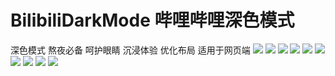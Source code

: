 # BilibiliDarkMode 哔哩哔哩深色模式
深色模式 熬夜必备 呵护眼睛 沉浸体验 优化布局 适用于网页端
<img src="https://img12.360buyimg.com/ddimg/jfs/t1/182936/14/13958/2918715/60ec8879Ebbddd940/75be203896756415.png" border="0"/>
<img src="https://img13.360buyimg.com/ddimg/jfs/t1/37348/36/15423/1198105/60ec8850E5ae69ade/6d8d8656e45d7bd2.png" border="0"/>
<img src="https://img11.360buyimg.com/ddimg/jfs/t1/181110/9/13899/2219632/60ec885aE6183454f/acb1cb3f6d723921.png" border="0"/>
<img src="https://img14.360buyimg.com/ddimg/jfs/t1/40393/36/16440/1351663/60ec885bE957cbe7b/311d77c0c8dc3f1e.png" border="0"/>
<img src="https://img10.360buyimg.com/ddimg/jfs/t1/175840/6/19364/2125941/60ec8857E1d1081c2/03acf209bad07c33.png" border="0"/>
<img src="https://img10.360buyimg.com/ddimg/jfs/t1/196466/21/12840/2546462/60ec8869Ec0494d31/b5ba70d923d4c3a2.png" border="0"/>
<img src="https://img10.360buyimg.com/ddimg/jfs/t1/172113/12/19374/2363419/60ec8877Eda8fc905/acdb11e68c18145c.png" border="0"/>
<img src="https://img12.360buyimg.com/ddimg/jfs/t1/184249/29/13784/2016853/60ec8874E9305469f/5b91ecf3c593a897.png" border="0"/>
<img src="https://img14.360buyimg.com/ddimg/jfs/t1/177319/33/13988/2494501/60ec8865E6ac85301/c9ee38443b32a94f.png" border="0"/>
<img src="https://img10.360buyimg.com/ddimg/jfs/t1/183564/34/13655/2407374/60ec8863E170a099c/0405eb9802bfd24c.png" border="0"/>

